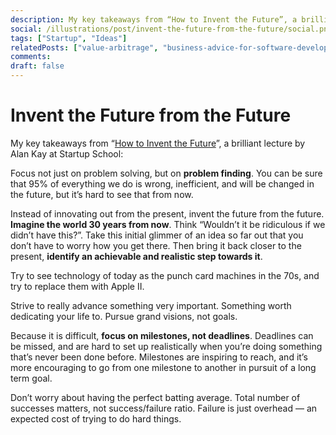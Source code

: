 ```yaml
---
description: My key takeaways from “How to Invent the Future”, a brilliant lecture by Alan Kay at Startup School.
social: /illustrations/post/invent-the-future-from-the-future/social.png
tags: ["Startup", "Ideas"]
relatedPosts: ["value-arbitrage", "business-advice-for-software-developers"]
comments: 
draft: false
---
```


<h1 className="h1-header orange">Invent the Future from the Future</h1>

My key takeaways from “[How to Invent the Future](https://www.youtube.com/watch?v=id1WShzzMCQ)”, a brilliant lecture by Alan Kay at Startup School:

Focus not just on problem solving, but on **problem finding**. You can be sure that 95% of everything we do is wrong, inefficient, and will be changed in the future, but it’s hard to see that from now.

Instead of innovating out from the present, invent the future from the future. **Imagine the world 30 years from now**. Think “Wouldn’t it be ridiculous if we didn’t have this?”. Take this initial glimmer of an idea so far out that you don’t have to worry how you get there. Then bring it back closer to the present, **identify an achievable and realistic step towards it**.

Try to see technology of today as the punch card machines in the 70s, and try to replace them with Apple II.

Strive to really advance something very important. Something worth dedicating your life to. Pursue grand visions, not goals.

Because it is difficult, **focus on milestones, not deadlines**. Deadlines can be missed, and are hard to set up realistically when you’re doing something that’s never been done before. Milestones are inspiring to reach, and it’s more encouraging to go from one milestone to another in pursuit of a long term goal.

Don’t worry about having the perfect batting average. Total number of successes matters, not success/failure ratio. Failure is just overhead — an expected cost of trying to do hard things.
